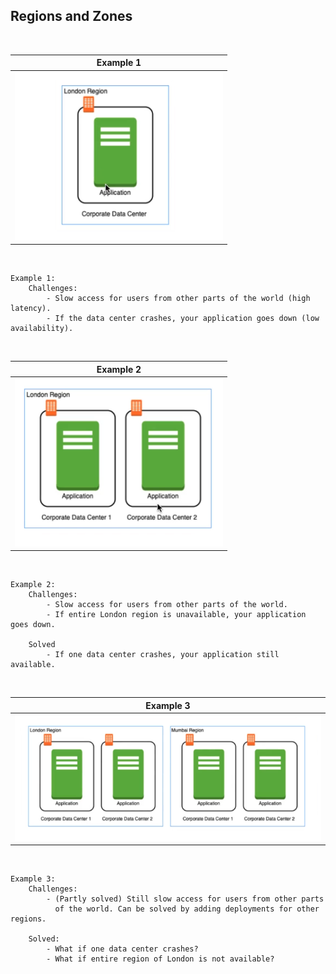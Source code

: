 ## Regions and Zones

<br />

| Example 1 |
| ------------------- |
| ![Example 1](./images/image-example-1.png) |

<br />

```plaintext
Example 1:
    Challenges:
        - Slow access for users from other parts of the world (high latency).
        - If the data center crashes, your application goes down (low availability).
```

<br />

| Example 2 |
| --------- |
| ![Example 2](./images/image-example-2.png) |

<br />

```plaintext
Example 2:
    Challenges:
        - Slow access for users from other parts of the world.
        - If entire London region is unavailable, your application goes down.

    Solved
        - If one data center crashes, your application still available.
```

<br />

| Example 3 |
| --------- |
| ![Example 3](./images/image-example-3.png) |

<br />

```plaintext
Example 3:
    Challenges:
        - (Partly solved) Still slow access for users from other parts
          of the world. Can be solved by adding deployments for other regions.

    Solved:
        - What if one data center crashes?
        - What if entire region of London is not available?
```
